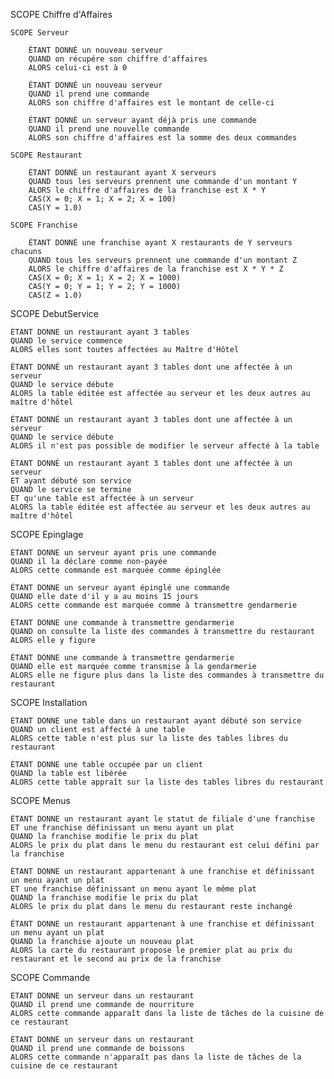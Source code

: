 SCOPE Chiffre d'Affaires

	SCOPE Serveur

		ÉTANT DONNÉ un nouveau serveur
		QUAND on récupére son chiffre d'affaires
		ALORS celui-ci est à 0

		ÉTANT DONNÉ un nouveau serveur
		QUAND il prend une commande
		ALORS son chiffre d'affaires est le montant de celle-ci

		ÉTANT DONNÉ un serveur ayant déjà pris une commande
		QUAND il prend une nouvelle commande
		ALORS son chiffre d'affaires est la somme des deux commandes

	SCOPE Restaurant
	
		ÉTANT DONNÉ un restaurant ayant X serveurs
		QUAND tous les serveurs prennent une commande d'un montant Y
		ALORS le chiffre d'affaires de la franchise est X * Y
		CAS(X = 0; X = 1; X = 2; X = 100)
		CAS(Y = 1.0)

	SCOPE Franchise
	
		ÉTANT DONNÉ une franchise ayant X restaurants de Y serveurs chacuns
		QUAND tous les serveurs prennent une commande d'un montant Z
		ALORS le chiffre d'affaires de la franchise est X * Y * Z
		CAS(X = 0; X = 1; X = 2; X = 1000)
		CAS(Y = 0; Y = 1; Y = 2; Y = 1000)
		CAS(Z = 1.0)

SCOPE DebutService

	ÉTANT DONNE un restaurant ayant 3 tables
	QUAND le service commence
	ALORS elles sont toutes affectées au Maître d'Hôtel

	ÉTANT DONNÉ un restaurant ayant 3 tables dont une affectée à un serveur
	QUAND le service débute
	ALORS la table éditée est affectée au serveur et les deux autres au maître d'hôtel

	ÉTANT DONNÉ un restaurant ayant 3 tables dont une affectée à un serveur
	QUAND le service débute
	ALORS il n'est pas possible de modifier le serveur affecté à la table

	ÉTANT DONNÉ un restaurant ayant 3 tables dont une affectée à un serveur
	ET ayant débuté son service
	QUAND le service se termine
	ET qu'une table est affectée à un serveur
	ALORS la table éditée est affectée au serveur et les deux autres au maître d'hôtel

SCOPE Epinglage

	ÉTANT DONNE un serveur ayant pris une commande
	QUAND il la déclare comme non-payée
	ALORS cette commande est marquée comme épinglée

	ÉTANT DONNE un serveur ayant épinglé une commande
	QUAND elle date d'il y a au moins 15 jours
	ALORS cette commande est marquée comme à transmettre gendarmerie

	ÉTANT DONNE une commande à transmettre gendarmerie
	QUAND on consulte la liste des commandes à transmettre du restaurant
	ALORS elle y figure

	ÉTANT DONNE une commande à transmettre gendarmerie
	QUAND elle est marquée comme transmise à la gendarmerie
	ALORS elle ne figure plus dans la liste des commandes à transmettre du restaurant

SCOPE Installation

	ÉTANT DONNE une table dans un restaurant ayant débuté son service
	QUAND un client est affecté à une table
	ALORS cette table n'est plus sur la liste des tables libres du restaurant

	ÉTANT DONNE une table occupée par un client
	QUAND la table est libérée
	ALORS cette table appraît sur la liste des tables libres du restaurant

SCOPE Menus

	ÉTANT DONNE un restaurant ayant le statut de filiale d'une franchise
	ET une franchise définissant un menu ayant un plat
	QUAND la franchise modifie le prix du plat
	ALORS le prix du plat dans le menu du restaurant est celui défini par la franchise

	ÉTANT DONNE un restaurant appartenant à une franchise et définissant un menu ayant un plat
	ET une franchise définissant un menu ayant le même plat
	QUAND la franchise modifie le prix du plat
	ALORS le prix du plat dans le menu du restaurant reste inchangé

	ÉTANT DONNE un restaurant appartenant à une franchise et définissant un menu ayant un plat
	QUAND la franchise ajoute un nouveau plat
	ALORS la carte du restaurant propose le premier plat au prix du restaurant et le second au prix de la franchise

SCOPE Commande

	ÉTANT DONNE un serveur dans un restaurant
	QUAND il prend une commande de nourriture
	ALORS cette commande apparaît dans la liste de tâches de la cuisine de ce restaurant

	ÉTANT DONNE un serveur dans un restaurant
	QUAND il prend une commande de boissons
	ALORS cette commande n'apparaît pas dans la liste de tâches de la cuisine de ce restaurant
